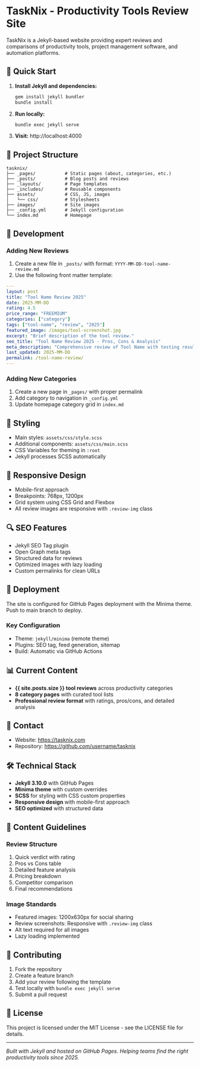 # TaskNix - Productivity Tools Review Site

TaskNix is a Jekyll-based website providing expert reviews and comparisons of productivity tools, project management software, and automation platforms.

## 🚀 Quick Start

1. **Install Jekyll and dependencies:**
   ```bash
   gem install jekyll bundler
   bundle install
   ```

2. **Run locally:**
   ```bash
   bundle exec jekyll serve
   ```

3. **Visit:** http://localhost:4000

## 📁 Project Structure

```
tasknix/
├── _pages/           # Static pages (about, categories, etc.)
├── _posts/           # Blog posts and reviews
├── _layouts/         # Page templates
├── _includes/        # Reusable components
├── assets/           # CSS, JS, images
│   └── css/          # Stylesheets
├── images/           # Site images
├── _config.yml       # Jekyll configuration
└── index.md          # Homepage
```

## 🔧 Development

### Adding New Reviews

1. Create a new file in `_posts/` with format: `YYYY-MM-DD-tool-name-review.md`
2. Use the following front matter template:

```yaml
---
layout: post
title: "Tool Name Review 2025"
date: 2025-MM-DD
rating: 4.5
price_range: "FREEMIUM"
categories: ["category"]
tags: ["tool-name", "review", "2025"]
featured_image: /images/tool-screenshot.jpg
excerpt: "Brief description of the tool review."
seo_title: "Tool Name Review 2025 - Pros, Cons & Analysis"
meta_description: "Comprehensive review of Tool Name with testing results and comparison."
last_updated: 2025-MM-DD
permalink: /tool-name-review/
---
```

### Adding New Categories

1. Create a new page in `_pages/` with proper permalink
2. Add category to navigation in `_config.yml`
3. Update homepage category grid in `index.md`

## 🎨 Styling

- Main styles: `assets/css/style.scss` 
- Additional components: `assets/css/main.scss`
- CSS Variables for theming in `:root`
- Jekyll processes SCSS automatically

## 📱 Responsive Design

- Mobile-first approach
- Breakpoints: 768px, 1200px
- Grid system using CSS Grid and Flexbox
- All review images are responsive with `.review-img` class

## 🔍 SEO Features

- Jekyll SEO Tag plugin
- Open Graph meta tags
- Structured data for reviews
- Optimized images with lazy loading
- Custom permalinks for clean URLs

## 🚀 Deployment

The site is configured for GitHub Pages deployment with the Minima theme. Push to main branch to deploy.

### Key Configuration
- Theme: `jekyll/minima` (remote theme)
- Plugins: SEO tag, feed generation, sitemap
- Build: Automatic via GitHub Actions

## 📊 Current Content

- **{{ site.posts.size }} tool reviews** across productivity categories
- **8 category pages** with curated tool lists
- **Professional review format** with ratings, pros/cons, and detailed analysis

## 📧 Contact

- Website: https://tasknix.com
- Repository: https://github.com/username/tasknix

## 🛠️ Technical Stack

- **Jekyll 3.10.0** with GitHub Pages
- **Minima theme** with custom overrides
- **SCSS** for styling with CSS custom properties
- **Responsive design** with mobile-first approach
- **SEO optimized** with structured data

## 📝 Content Guidelines

### Review Structure
1. Quick verdict with rating
2. Pros vs Cons table
3. Detailed feature analysis
4. Pricing breakdown
5. Competitor comparison
6. Final recommendations

### Image Standards
- Featured images: 1200x630px for social sharing
- Review screenshots: Responsive with `.review-img` class
- Alt text required for all images
- Lazy loading implemented

## 🔄 Contributing

1. Fork the repository
2. Create a feature branch
3. Add your review following the template
4. Test locally with `bundle exec jekyll serve`
5. Submit a pull request

## 📄 License

This project is licensed under the MIT License - see the LICENSE file for details.

---

*Built with Jekyll and hosted on GitHub Pages. Helping teams find the right productivity tools since 2025.*
